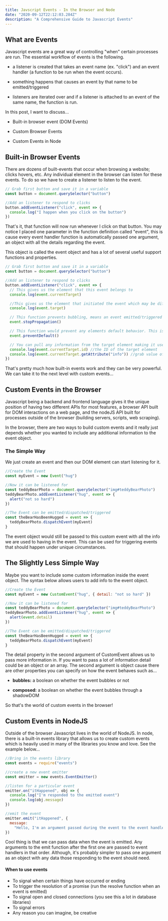 ```yaml
---
title: Javscript Events - In the Browser and Node
date: "2020-09-12T22:12:03.284Z"
description: "A Comprehensive Guide to Javascript Events"
---
```


## What are Events

Javascript events are a great way of controlling "when" certain processes are run. The essential workflow of events is the following.

- a listener is created that takes an event name (ex. "click") and an event handler (a function to be run when the event occurs).

- something happens that causes an event by that name to be emitted/triggered

- listeners are iterated over and if a listener is attached to an event of the same name, the function is run.

In this post, I want to discuss...

- Built-in browser event (DOM Events)

- Custom Browser Events

- Custom Events in Node

## Built-in Browser Events

There are dozens of built-events that occur when browsing a website; clicks hovers, etc. Any individual element in the browser can listen for these events. To do so we have to create a listener to listen to the event.

```js
// Grab first button and save it in a variable
const button = document.querySelector("button")

//Add an listener to respond to clicks
button.addEventListener("click", event => {
  console.log("I happen when you click on the button")
})
```

That's it, that function will now run whenever I click on that button. You may notice I placed one parameter in the function definition called "event", this is cause every event handler function is automatically passed one argument, an object with all the details regarding the event.

This object is called the event object and has a lot of several useful support functions and properties.

```js
// Grab first button and save it in a variable
const button = document.querySelector("button")

//Add an listener to respond to clicks
button.addEventListener("click", event => {
  // This gives us the element that this event belongs to
  console.log(event.currentTarget)

  //This gives us the element that initiated the event which may be different if this particular event was triggered by an interaction of a child element, this property would contain the child element.
  console.log(event.target)

  // This function prevents bubbling, means an event emitted/triggered on a child element will not trigger events on the parents. (A click event on a button won't trigger a click event on the div it is inside in, which would normally occur)
  event.stopPropagation()

  // This function would prevent any elements default behavior. This is primarily useful when submitting a form as by default forms refresh on every submit.
  event.preventDefault()

  // You can pull any information from the target element making it useful to store information in the element via attributes to be used in events.
  console.log(event.currentTarget.id) //the ID of the target element
  console.log(event.currentTarget.getAttribute("info")) //grab value of an "info" attribute
})
```

That's pretty much how built-in events work and they can be very powerful. We can take it to the next level with custom events...

## Custom Events in the Browser

Javascript being a backend and frontend language gives it the unique position of having two different APIs for most features, a browser API built for DOM interactions on a web page, and the nodeJS API built for processes outside of the browser (building servers, scripts, web scraping).

In the browser, there are two ways to build custom events and it really just depends whether you wanted to include any additional information to the event object.

### The Simple Way

We just create an event and then our DOM element can start listening for it.

```js
//Create the Event
const myEvent = new Event("hug")

//Now it can be listened for
const teddyBearPhoto = document.querySelector("img#teddyBearPhoto")
teddyBearPhoto.addEventListener("hug", event => {
  alert("not so hard")
})

//The Event can be emitted/dispatched/triggered
const theBearHasBeenHugged = event => {
  teddyBearPhoto.dispatchEvent(myEvent)
}
```

The event object would still be passed to this custom event with all the info we are used to having in the event. This can be used for triggering events that should happen under unique circumstances.

## The Slightly Less Simple Way

Maybe you want to include some custom information inside the event object. The syntax below allows users to add info to the event object.

```js
//Create the Event
const myEvent = new CustomEvent("hug", { detail: "not so hard" })

//Now it can be listened for
const teddyBearPhoto = document.querySelector("img#teddyBearPhoto")
teddyBearPhoto.addEventListener("hug", event => {
  alert(event.detail)
})

//The Event can be emitted/dispatched/triggered
const theBearHasBeenHugged = event => {
  teddyBearPhoto.dispatchEvent(myEvent)
}
```

The detail property in the second argument of CustomEvent allows us to pass more information in. If you want to pass a lot of information detail could be an object or an array. The second argument is object cause there are other properties you can specify on how the event behaves such as...

- **bubbles:** a boolean on whether the event bubbles or not

- **composed:** a boolean on whether the event bubbles through a shadowDOM

So that's the world of custom events in the browser!

## Custom Events in NodeJS

Outside of the browser Javascript lives in the world of NodeJS. In node, there is a built-in events library that allows us to create custom events which is heavily used in many of the libraries you know and love. See the example below...

```js
//Bring in the events library
const events = require("events")

//create a new event emitter
const emitter = new events.EventEmitter()

//listen for a particular event
emitter.on("itHappened", obj => {
  console.log("I'm responded to the emitted event")
  console.log(obj.message)
})

//emit the event
emitter.emit("itHappened", {
  message:
    "Hello, I'm an argument passed during the event to the event handler",
})
```

Cool thing is that we can pass data when the event is emitted. Any arguments to the emit function after the first one are passed to event handlers in that order. Although, it's probably simpler to pass one argument as an object with any data those responding to the event should need.

#### When to use events

- To signal when certain things have occurred or ending
- To trigger the resolution of a promise (run the resolve function when an event is emitted)
- To signal open and closed connections (you see this a lot in database libraries)
- To signal errors
- Any reason you can imagine, be creative
